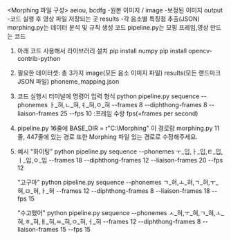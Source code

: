 <Morphing 파일 구성>
aeiou, bcdfg -원본 이미지 / image -보정된 이미지
output -코드 실행 후 영상 파일 저장되는 곳
results -각 음소별 특징점 추출(JSON)
morphing.py는 데이터 분석 및 규칙 생성 코드
pipeline.py는 모핑 프레임,영상 만드는 코드


1. 아래 코드 사용해서 라이브러리 설치
 pip install numpy
 pip install opencv-contrib-python

2. 필요한 데이터셋: 총 3가지
 image(모든 음소 이미지 파일)
 results(모든 랜드마크 JSON 파일)
 phoneme_mapping.json 

3. 코드 실행시 터미널에 명령어 입력 형식
    python pipeline.py sequence --phonemes ㅏ_혀,ㄴ_혀,ㅕ_혀,ㅇ_혀 --frames 8 --diphthong-frames 8 --liaison-frames 25 --fps 10
   :프레임 수랑 fps(=frames per second)

4. pipeline.py 16줄에 BASE_DIR = r"C:\Morphing" 이 경로랑
   morphing.py 11줄, 447줄에 있는 경로 또한 Morphing 파일 있는 경로로 수정해주세요.

5. 예시
   "화이팅"
   python pipeline.py sequence --phonemes ㅜ_입,ㅏ_입,ㅌ_입,ㅣ_입,ㅇ_입 --frames 18 --diphthong-frames 12 --liaison-frames 20 --fps 12

   "고구마"
   python pipeline.py sequence --phonemes ㄱ_혀,ㅗ_혀,ㄱ_혀,ㅜ_혀,ㅁ_혀,ㅏ_혀 --frames 12 --diphthong-frames 8 --liaison-frames 18 --fps 15

   "수고했어"
   python pipeline.py sequence --phonemes ㅅ_혀,ㅜ_혀,ㄱ_혀,ㅗ_혀,ㅎ_혀,ㅐ_혀,ㅆ_혀,ㅇ_혀,ㅓ_혀 --frames 12 --diphthong-frames 8 --liaison-frames 15 --fps 15